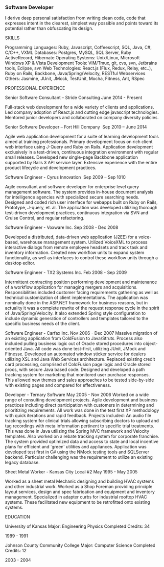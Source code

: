 ### Software Developer

I derive deep personal satisfaction from writing clean code, code that expresses intent in the clearest, simplest way possible and points toward its potential rather than obfuscating its design.



SKILLS

Programming Languages: Ruby, Javascript, Coffeescript, SQL, Java, C#,  C/C++, VXML
Databases: Postgres, MySQL, SQL Server, Ruby ActiveRecord, Hibernate
Operating Systems: Unix/Linux, Microsoft Windows XP & Vista
Development Tools: VIM/Tmux, git, cvs, svn, Jetbrains tools, Eclipse, svn
Web Technologies: React.js (Flux, Redux, Relay, etc..), Ruby on Rails, Backbone, Java/Spring/Velocity, RESTful Webservices
Others: Jasmine, JUnit, JMock, TestUnit, Mocha, Fitness, Ant, RSpec



PROFESSIONAL EXPERIENCE

Senior Software Consultant – Stride Consulting
June 2014 - Present

Full-stack web development for a wide variety of clients and applications. Led company adoption of React.js and cutting edge javascript technologies. Mentored junior developers and collaborated on company diversity policies.


Senior Software Developer – Fort Hill Company 
Sep 2010 – June 2014

Agile web application development for a suite of learning development tools aimed at training professionals. Primary development focus on rich client web interface using J-Query and Ruby on Rails. Application development exclusively in a test-driven, continuous integration environment with regular small releases. Developed new single-page Backbone application supported by Rails 3 API service layer. Extensive experience with the entire product lifecycle and development practices.


Software Engineer - Cyrus Innovation 
Sep 2009 – Sep 1010

Agile consultant and software developer for enterprise level query management software. The system provides in-house document analysis for intelligence agencies with specialized secure searching needs. Designed and coded rich user interface for webapps built on Ruby on Rails, Prototype, J-query, et. al. The application was developed utilizing thorough test-driven development practices, continuous integration via SVN and Cruise Control, and regular refactoring.


Software Engineer - Voxware Inc.
Sep 2008 - Dec 2008

Developed a distributed, data-driven web application (J2EE) for a voice-based, warehouse management system. Utilized VoiceXML to process interactive dialogs from remote employee headsets and track task and inventory information. Created new workflow units to expand system functionality, as well as interfaces to control these workflow units through a desktop editor.


Software Engineer - TX2 Systems Inc.
Feb 2008 - Sep 2009

Intermittent contracting position performing development and maintenance of a workflow application for managing mergers and acquisitions. Responsibilities included customer facing requirements gathering as well as technical customization of client implementations. The application was nominally done in the ASP.NET framework for business reasons, but in actuality it was a complete rewrite of the request response cycle in the spirit of Java/Spring/Velocity. It also extended Spring style configuration to include dynamic generation of controllers and templates tailored to the specific business needs of the client.


Software Engineer - Carfax Inc.
Nov 2006 - Dec 2007
Massive migration of an existing application from ColdFusion to Java/Struts. Process also included pulling business logic out of Oracle stored procedures into object-oriented Java. All code was done test-first, utilizing JUnit, JMock and Fitnesse. Developed an automated window sticker service for dealers utilizing XSL and Java Web Services architecture. Replaced existing credit card processing, comprised of ColdFusion page logic and Oracle stored procs, with secure Java based code. Designed and developed a path tracking system for marketing that monitored user purchase responses. This allowed new themes and sales approaches to be tested side-by-side with existing pages and compared for effectiveness.


Developer - Ternary Software
May 2005 - Nov 2006
Worked on a wide range of consulting development projects. Agile development and business practices including direct participation with customers in determining and prioritizing requirements. All work was done in the test first XP methodology with quick iterations and rapid feedback. Projects included: An audio file tracking system for clinical trials allowing subscribing doctors to upload and tag recordings with meta information pertinent to specific trial treatments. This was done in Java utilizing the Spring MVC framework and Velocity templates. Also worked on a rebate tracking system for corporate franchise. The system provided optimized data and access to state and local incentive plans for efficient and 'green' utilities and appliances. Application was developed test first in C# using the NMock testing tools and SQLServer backend. Particular challenging was the requirement to utilize an existing legacy database.




Sheet Metal Worker - Kansas City Local #2
May 1995 - May 2005

Worked as a sheet metal Mechanic designing and building HVAC systems and other industrial work. Worked as a Shop Foreman providing principle layout services, design and spec fabrication and equipment and inventory management. Specialized in adapter curbs for industrial rooftop HVAC systems. These facilitated new equipment to be retrofitted onto existing systems. 



EDUCATION


University of Kansas
Major: Engineering Physics
Completed Credits: 34


1989 - 1991

Johnson County Community College
Major: Computer Science
Completed Credits: 12


2003 - 2004

